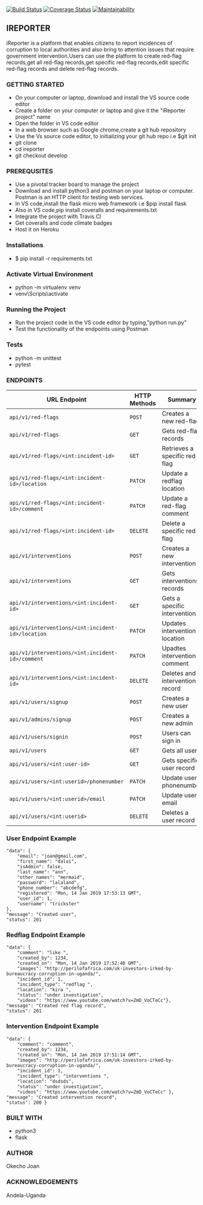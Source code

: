 [![Build Status](https://travis-ci.org/nearjay06/api_iReporter.svg?branch=develop)](https://travis-ci.org/nearjay06/api_iReporter)
[![Coverage Status](https://coveralls.io/repos/github/nearjay06/api_iReporter/badge.svg?branch=develop)](https://coveralls.io/github/nearjay06/api_iReporter?branch=develop)
[![Maintainability](https://api.codeclimate.com/v1/badges/db3adc0af34643761152/maintainability)](https://codeclimate.com/github/nearjay06/api_iReporter/maintainability)


## IREPORTER

iReporter is a platform that enables citizens to report incidences of corruption to local authorities and also bring to attention issues that require government intervention.Users can use the platform to create red-flag records,get all red-flag records,get specific red-flag records,edit specific red-flag records and delete red-flag records.

### GETTING STARTED

- On your computer or laptop, download and install the VS source code editor
- Create a folder on your computer or laptop and give it the "iReporter project" name
- Open the folder in VS code editor
- In a web browser such as Google chrome,create a git hub repository
- Use the Vs source code editor, to initializing your git hub repo i.e $git init
- git clone
- cd ireporter
- git checkout develop

### PREREQUSITES

- Use a pivotal tracker board to manage the project
- Download and install python3 and postman on your laptop or computer. Postman is an HTTP client
  for testing web services.
- In VS code,install the flask micro web framework i.e $pip install flask
- Also in VS code,pip install coveralls and requirements.txt 
- Integrate the project with Travis CI
- Get coveralls and code climate badges
- Host it on Heroku

### Installations

- $ pip install -r requirements.txt

### Activate Virtual Environment

- python -m virtualenv venv
- venv\Scripts\activate

### Running the Project

- Run the project code in the VS code editor by typing,"python run.py"
- Test the functionality of the endpoints using Postman

### Tests

- python -m unittest
- pytest

### ENDPOINTS

| URL Endpoint | HTTP Methods | Summary |
| -------- | ------------- | --------- |
| `api/v1/red-flags` | `POST`  | Creates a new red-flag|
| `api/v1/red-flags` | `GET`  | Gets red-flag records|
| `api/v1/red-flags/<int:incident-id>` | `GET` | Retrieves a specific red-flag| 
| `api/v1/red-flags/<int:incident-id>/location` | `PATCH` | Update a redflag location|
| `api/v1/red-flags/<int:incident-id>/comment` | `PATCH` | Update a red-flag comment |
| `api/v1/red-flags/<int:incident-id>` | `DELETE`  | Delete a specific red-flag|
| `api/v1/interventions` | `POST`  | Creates a new intervention|
| `api/v1/interventions` | `GET`  | Gets interventions records|
| `api/v1/interventions/<int:incident-id>` | `GET`  | Gets a specific intervention|
| `api/v1/interventions/<int:incident-id>/location` | `PATCH`  | Updates intervention location |
| `api/v1/interventions/<int:incident-id>/comment` | `PATCH`  | Upadtes intervention comment|
| `api/v1/interventions/<int:incident-id>` | `DELETE`  | Deletes and intervention record|
| `api/v1/users/signup` | `POST`  | Creates a new user|
| `api/v1/admins/signup` | `POST`  | Creates a new admin|
| `api/v1/users/signin` | `POST`  | Users can sign in|
| `api/v1/users` | `GET`  | Gets all users|
| `api/v1/users/<int:user-id>` | `GET`  | Gets specific user record|
|`api/v1/users/<int:userid>/phonenumber` | `PATCH` | Update user phonenumber|   
|`api/v1/users/<int:userid>/email` |`PATCH`|Update user email|
| `api/v1/users/<int:userid>` | `DELETE`  | Deletes a user record|

### User Endpoint Example
 
    "data": {
        "email": "joan@gmail.com",
        "first_name": "dalai",
        "isAdmin": false,
        "last_name": "ann",
        "other_names": "mermaid",
        "password": "lalaland",
        "phone_number": "abcdefg",
        "registered": "Mon, 14 Jan 2019 17:53:13 GMT",
        "user_id": 1,
        "username": "trickster"
    },
    "message": "Created user",
    "status": 201

### Redflag Endpoint Example

    "data": {
        "comment": "like ",
        "created_by": 1234,
        "created_on": "Mon, 14 Jan 2019 17:52:40 GMT",
        "images": "http://perilofafrica.com/uk-investors-irked-by-bureaucracy-corruption-in-uganda/",
        "incident_id": 1,
        "incident_type": "redflag ",
        "location": "kira ",
        "status": "under investigation",
        "videos": "https://www.youtube.com/watch?v=ZmD_VoCTeCc"},
    "message": "Created red flag record",
    "status": 201

### Intervention Endpoint Example

    "data": {
        "comment": "comment",
        "created_by": 1234,
        "created_on": "Mon, 14 Jan 2019 17:51:14 GMT",
        "images": "http://perilofafrica.com/uk-investors-irked-by-bureaucracy-corruption-in-uganda/",
        "incident_id": 1,
        "incident_type": "interventions ",
        "location": "dsdsds",
        "status": "under investigation",
        "videos": "https://www.youtube.com/watch?v=ZmD_VoCTeCc" },
    "message": "Created intervention record",
    "status": 200 }

### BUILT WITH

- python3
- flask

### AUTHOR

Okecho Joan

### ACKNOWLEDGEMENTS

Andela-Uganda

